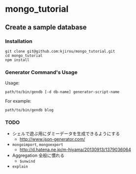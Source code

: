 mongo_tutorial
==============


## Create a sample database

### Installation

```
git clone git@github.com:kjirou/mongo_tutorial.git
cd mongo_tutorial
npm install
```

### Generator Command's Usage

Usage:

```
path/to/bin/gendb [-d db-name] generator-script-name
```

For example:

```
path/to/bin/gendb blog
```


### TODO

- シェルで遊ぶ用にダミーデータを生成できるようにする
  - http://www.json-generator.com/
- `mongoimport`, `mongoexport`
  - http://d.hatena.ne.jp/m-hiyama/20130913/1379036064
- Aggregation 全般に慣れる
  - `$unwind`
- `explain`

